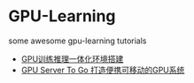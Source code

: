 # GPU-Learning
some awesome gpu-learning tutorials

- [GPU训练推理一体化环境搭建](https://github.com/xiangyangkan/gpu-learning/tree/main/docker)
- [GPU Server To Go 打造便携可移动的GPU系统](https://github.com/xiangyangkan/gpu-learning/tree/main/gpu-server-to-go)
